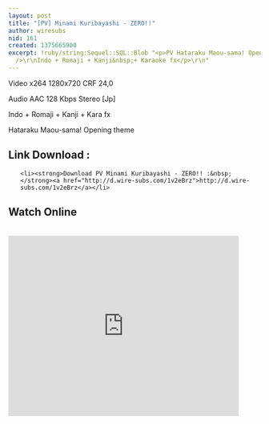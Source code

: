 ```yaml
---
layout: post
title: "[PV] Minami Kuribayashi - ZERO!!"
author: wiresubs
nid: 161
created: 1375665900
excerpt: !ruby/string:Sequel::SQL::Blob "<p>PV Hataraku Maou-sama! Opening theme<br
  />\r\nIndo + Romaji + Kanji&nbsp;+ Karaoke fx</p>\r\n"
---
```

<p class="rtecenter">Video x264 1280x720 CRF 24,0<br />
Audio AAC 128 Kbps Stereo&nbsp;[Jp]<br />
Indo + Romaji + Kanji + Kara fx<br />
Hataraku Maou-sama!&nbsp;Opening theme</p>

<h2>Link Download :&nbsp;</h2>

<ul>
	<li><strong>Download PV Minami Kuribayashi - ZERO!! :&nbsp;</strong><a href="http://d.wire-subs.com/1v2eBrz">http://d.wire-subs.com/1v2eBrz</a></li>
</ul>

<h2><strong>​</strong>Watch Online</h2>

<p><br />
<iframe frameborder="0" height="360" scrolling="no" src="https://www.facebook.com/video/embed?video_id=4513372610771" width="460"></iframe></p>

